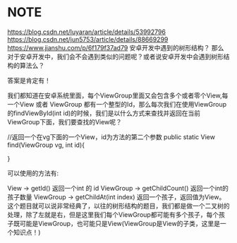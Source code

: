 # NOTE
https://blog.csdn.net/luyaran/article/details/53992796
https://blog.csdn.net/jun5753/article/details/88669299
https://www.jianshu.com/p/6f179f37ad79
安卓开发中遇到的树形结构？
那么对于安卓开发中，我们会不会遇到类似的问题呢？或者说安卓开发中会遇到树形结构的算法么？

答案是肯定有！

我们都知道在安卓系统里面，每个ViewGroup里面又会包含多个或者零个View,每一个View 或者 ViewGroup 都有一个整型的Id，那么每次我们在使用ViewGroup的findViewById(int id)的时候，我们是以什么方式来查找并返回在当前ViewGroup下面，我们要查找的View呢？




//返回一个在vg下面的一个View，id为方法的第二个参数
public static View find(ViewGroup vg, int id){


}

可以使用的方法有:

View -> getId() 返回一个int 的 id
ViewGroup -> getChildCount() 返回一个int的孩子数量
ViewGroup -> getChildAt(int index) 返回一个孩子，返回值为View。
这个题目就可以说非常经典了，以往的树形结构的题目，我们都是做一个二叉树的处理，除了左就是右，但是这里我们每个ViewGroup都可能有多个孩子，每个孩子既可能是ViewGroup，也可能只是View(ViewGroup是View的子类，这里是一个知识点！)




  

